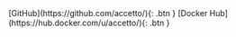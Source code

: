 <span class="fs-4">
[GitHub](https://github.com/accetto/){: .btn }
[Docker Hub](https://hub.docker.com/u/accetto/){: .btn }
</span>
